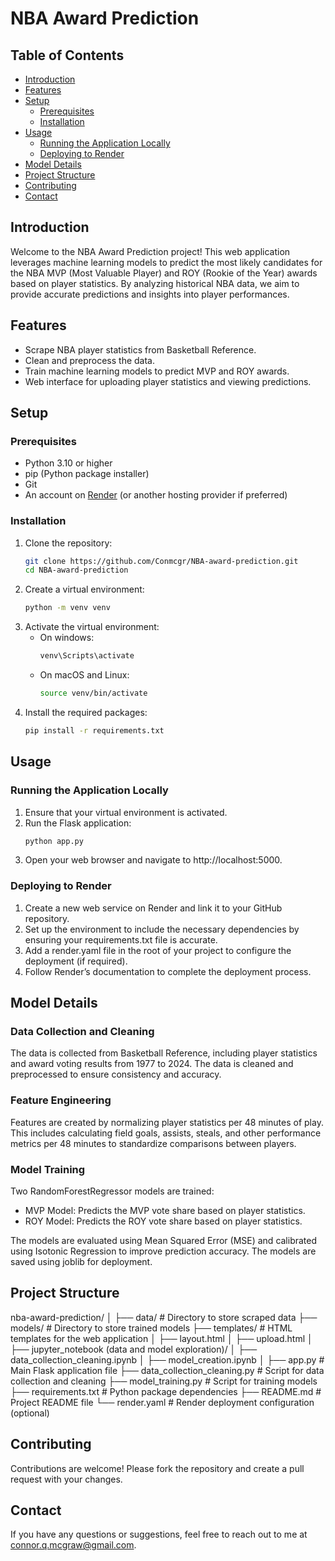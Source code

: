 # NBA Award Prediction

## Table of Contents

- [Introduction](#introduction)
- [Features](#features)
- [Setup](#setup)
  - [Prerequisites](#prerequisites)
  - [Installation](#installation)
- [Usage](#usage)
  - [Running the Application Locally](#running-the-application-locally)
  - [Deploying to Render](#deploying-to-render)
- [Model Details](#model-details)
- [Project Structure](#project-structure)
- [Contributing](#contributing)
- [Contact](#contact)

## Introduction

Welcome to the NBA Award Prediction project! This web application leverages machine learning models to predict the most likely candidates for the NBA MVP (Most Valuable Player) and ROY (Rookie of the Year) awards based on player statistics. By analyzing historical NBA data, we aim to provide accurate predictions and insights into player performances.

## Features

- Scrape NBA player statistics from Basketball Reference.
- Clean and preprocess the data.
- Train machine learning models to predict MVP and ROY awards.
- Web interface for uploading player statistics and viewing predictions.

## Setup

### Prerequisites

- Python 3.10 or higher
- pip (Python package installer)
- Git
- An account on [Render](https://render.com/) (or another hosting provider if preferred)

### Installation

1. Clone the repository:
   ```bash
   git clone https://github.com/Conmcgr/NBA-award-prediction.git
   cd NBA-award-prediction
   ```
2. Create a virtual environment:
   ```bash
   python -m venv venv
   ```
3. Activate the virtual environment:
   - On windows:
     ```bash
     venv\Scripts\activate
     ```
   - On macOS and Linux:
     ```bash
     source venv/bin/activate
     ```
4. Install the required packages:
   ```bash
   pip install -r requirements.txt
   ```

## Usage

### Running the Application Locally

1. Ensure that your virtual environment is activated.
2. Run the Flask application:
   ```bash
   python app.py
   ```
3. Open your web browser and navigate to http://localhost:5000.

### Deploying to Render

1. Create a new web service on Render and link it to your GitHub repository.
2. Set up the environment to include the necessary dependencies by ensuring your requirements.txt file is accurate.
3. Add a render.yaml file in the root of your project to configure the deployment (if required).
4. Follow Render’s documentation to complete the deployment process.

## Model Details

### Data Collection and Cleaning

The data is collected from Basketball Reference, including player statistics and award voting results from 1977 to 2024. The data is cleaned and preprocessed to ensure consistency and accuracy.

### Feature Engineering

Features are created by normalizing player statistics per 48 minutes of play. This includes calculating field goals, assists, steals, and other performance metrics per 48 minutes to standardize comparisons between players.

### Model Training

Two RandomForestRegressor models are trained:

- MVP Model: Predicts the MVP vote share based on player statistics.
- ROY Model: Predicts the ROY vote share based on player statistics.

The models are evaluated using Mean Squared Error (MSE) and calibrated using Isotonic Regression to improve prediction accuracy. The models are saved using joblib for deployment.

## Project Structure

nba-award-prediction/
│
├── data/ # Directory to store scraped data
├── models/ # Directory to store trained models
├── templates/ # HTML templates for the web application
│ ├── layout.html
│ ├── upload.html
│
├── jupyter_notebook (data and model exploration)/
│ ├── data_collection_cleaning.ipynb
│ ├── model_creation.ipynb
│
├── app.py # Main Flask application file
├── data_collection_cleaning.py # Script for data collection and cleaning
├── model_training.py # Script for training models
├── requirements.txt # Python package dependencies
├── README.md # Project README file
└── render.yaml # Render deployment configuration (optional)

## Contributing

Contributions are welcome! Please fork the repository and create a pull request with your changes.

## Contact

If you have any questions or suggestions, feel free to reach out to me at connor.q.mcgraw@gmail.com.

